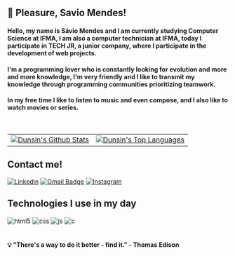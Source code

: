 ## 🤙 Pleasure, Savio Mendes!
#### Hello, my name is Sávio Mendes and I am currently studying Computer Science at IFMA, I am also a computer technician at IFMA, today I participate in TECH JR, a junior company, where I participate in the development of web projects.
#### I'm a programming lover who is constantly looking for evolution and more and more knowledge, I'm very friendly and I like to transmit my knowledge through programming communities prioritizing teamwork.
#### In my free time I like to listen to music and even compose, and I also like to watch movies or series.
</br>

<table>
  <tr>
    <td>
       <a href="https://github.com/SAVANOo"><img alt="Dunsin's Github Stats" src="https://github-readme-stats.vercel.app/api?username=SAVANOo&show_icons=true&theme=dark&hide_border=true" /></a>
    </td>
    <td>
      <a href="https://github.com/SAVANOo"><img alt="Dunsin's Top Languages" src="https://github-readme-stats.vercel.app/api/top-langs/?username=SAVANOo&langs_count=5&layout=compact&theme=dark&hide_border=true"/></a>
    </td>
  </tr>
</table>

## Contact me!

[![Linkedin](https://img.shields.io/badge/LinkedIn-0077B5?style=for-the-badge&logo=linkedin&logoColor=white)](https://www.linkedin.com/in/s%C3%A1vio-mendes/)
[![Gmail Badge](https://img.shields.io/badge/-savano947@gmail.com-6633cc?style=for-the-badge&logo=Gmail&logoColor=white&link=mailto:savano947@gmail.com)](mailto:savano947@gmail.com)
[![Instagram](https://img.shields.io/badge/Instagram-E4405F?style=for-the-badge&logo=instagram&logoColor=white)](https://www.instagram.com/_savio_mendes_/)

## Technologies I use in my day

<div style="display: inline_block">
  <img align="center" alt="html5" src="https://img.shields.io/badge/HTML5-E34F26?style=for-the-badge&logo=html5&logoColor=white" />
  <img align="center" alt="css" src="https://img.shields.io/badge/CSS3-1572B6?style=for-the-badge&logo=css3&logoColor=white" />
  <img align="center" alt="js" src="https://img.shields.io/badge/JavaScript-F7DF1E?style=for-the-badge&logo=javascript&logoColor=black" />
  <img align="center" alt="c" src="https://img.shields.io/badge/C-00599C?style=for-the-badge&logo=c&logoColor=white" />
</div><br/>

#### 💡 “There's a way to do it better - find it.” - Thomas Edison
